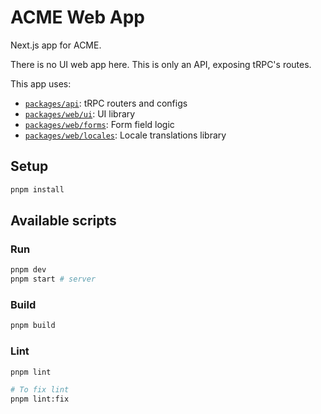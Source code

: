 # ACME Web App

Next.js app for ACME.

There is no UI web app here. This is only an API, exposing tRPC's routes.

This app uses:

- [`packages/api`](../../packages/api): tRPC routers and configs
- [`packages/web/ui`](../../packages/web/web/ui): UI library
- [`packages/web/forms`](../../packages/web/forms): Form field logic
- [`packages/web/locales`](../../packages/web/locales): Locale translations library

## Setup

```bash
pnpm install
```

## Available scripts

### Run

```bash
pnpm dev
pnpm start # server
```

### Build

```bash
pnpm build
```

### Lint

```bash
pnpm lint

# To fix lint
pnpm lint:fix
```
